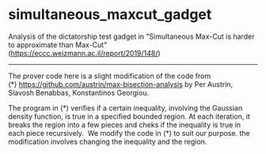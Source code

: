 # simultaneous_maxcut_gadget

Analysis of the dictatorship test gadget in "Simultaneous Max-Cut is harder to approximate than Max-Cut" (https://eccc.weizmann.ac.il/report/2019/148/)

----------------

The prover code here is a slight modification of the code from (\*) https://github.com/austrin/max-bisection-analysis
by Per Austrin, Siavosh Benabbas, Konstantinos Georgiou.

The program in (\*) verifies if a certain inequality, involving the Gaussian density function, is true in a specified bounded region. At each iteration, it breaks the region into a few pieces and cheks if the inequality is true in each piece recursively. 
We modify the code in (\*) to suit our purpose. the modification involves changing the inequality and the region. 
